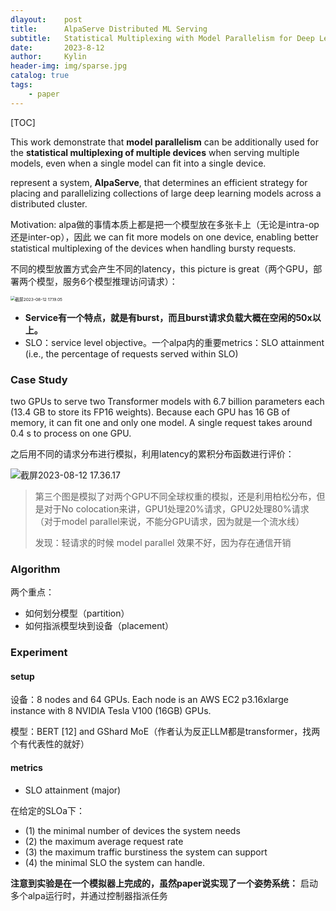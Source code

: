 ```yaml
---
dlayout:    post
title:      AlpaServe Distributed ML Serving
subtitle:   Statistical Multiplexing with Model Parallelism for Deep Learning Serving
date:       2023-8-12
author:     Kylin
header-img: img/sparse.jpg
catalog: true
tags:
    - paper
---
```




[TOC]

This work demonstrate that **model parallelism** can be additionally used for the **statistical multiplexing of multiple devices** when serving multiple models, even when a single model can fit into a single device.

represent a system, **AlpaServe**, that determines an efficient strategy for placing and parallelizing collections of large deep learning models across a distributed cluster.



Motivation: alpa做的事情本质上都是把一个模型放在多张卡上（无论是intra-op还是inter-op），因此 we can fit more models on one device, enabling better statistical multiplexing of the devices when handling bursty requests.

不同的模型放置方式会产生不同的latency，this picture is great（两个GPU，部署两个模型，服务6个模型推理访问请求）：

<img src="http://kylinhub.oss-cn-shanghai.aliyuncs.com/uPic/%E6%88%AA%E5%B1%8F2023-08-12%2017.19.05.png" alt="截屏2023-08-12 17.19.05" style="zoom:47%;" />

- **Service有一个特点，就是有burst，而且burst请求负载大概在空闲的50x以上。**
- SLO：service level objective。一个alpa内的重要metrics：SLO attainment (i.e., the percentage of requests served within SLO)

### Case Study

two GPUs to serve two Transformer models with 6.7 billion parameters each (13.4 GB to store its FP16 weights). Because each GPU has 16 GB of memory, it can fit one and only one model. A single request takes around 0.4 s to process on one GPU.

之后用不同的请求分布进行模拟，利用latency的累积分布函数进行评价：

![截屏2023-08-12 17.36.17](http://kylinhub.oss-cn-shanghai.aliyuncs.com/uPic/%E6%88%AA%E5%B1%8F2023-08-12%2017.36.17.png)

> 第三个图是模拟了对两个GPU不同全球权重的模拟，还是利用柏松分布，但是对于No colocation来讲，GPU1处理20%请求，GPU2处理80%请求（对于model parallel来说，不能分GPU请求，因为就是一个流水线）
>
> 发现：轻请求的时候 model parallel 效果不好，因为存在通信开销



### Algorithm

两个重点：

- 如何划分模型（partition）
- 如何指派模型块到设备（placement）



### Experiment

#### setup

设备：8 nodes and 64 GPUs. Each node is an AWS EC2 p3.16xlarge instance with 8 NVIDIA Tesla V100 (16GB) GPUs.

模型：BERT [12] and GShard MoE（作者认为反正LLM都是transformer，找两个有代表性的就好）

#### metrics

- SLO attainment (major)

在给定的SLOa下：

- (1) the minimal number of devices the system needs
- (2) the maximum average request rate
- (3) the maximum traffic burstiness the system can support
- (4) the minimal SLO the system can handle.

**注意到实验是在一个模拟器上完成的，虽然paper说实现了一个姿势系统：** 启动多个alpa运行时，并通过控制器指派任务
